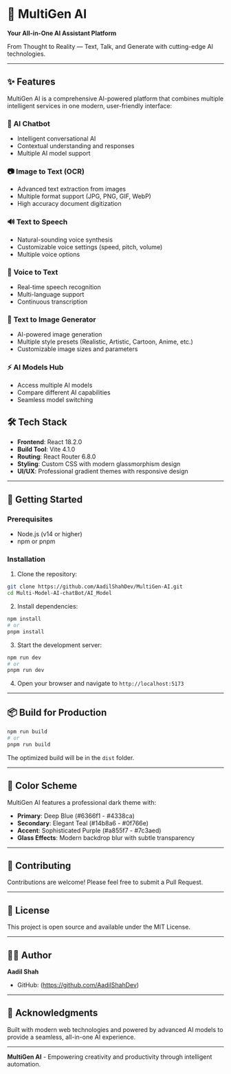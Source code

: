 # 🚀 MultiGen AI

**Your All-in-One AI Assistant Platform**

From Thought to Reality — Text, Talk, and Generate with cutting-edge AI technologies.

---

## ✨ Features

MultiGen AI is a comprehensive AI-powered platform that combines multiple intelligent services in one modern, user-friendly interface:

### 🤖 **AI Chatbot**
- Intelligent conversational AI
- Contextual understanding and responses
- Multiple AI model support

### 📷 **Image to Text (OCR)**
- Advanced text extraction from images
- Multiple format support (JPG, PNG, GIF, WebP)
- High accuracy document digitization

### 🔊 **Text to Speech**
- Natural-sounding voice synthesis
- Customizable voice settings (speed, pitch, volume)
- Multiple voice options

### 🎤 **Voice to Text**
- Real-time speech recognition
- Multi-language support
- Continuous transcription

### 🎨 **Text to Image Generator**
- AI-powered image generation
- Multiple style presets (Realistic, Artistic, Cartoon, Anime, etc.)
- Customizable image sizes and parameters

### ⚡ **AI Models Hub**
- Access multiple AI models
- Compare different AI capabilities
- Seamless model switching


## 🛠️ Tech Stack

- **Frontend**: React 18.2.0
- **Build Tool**: Vite 4.1.0
- **Routing**: React Router 6.8.0
- **Styling**: Custom CSS with modern glassmorphism design
- **UI/UX**: Professional gradient themes with responsive design

---

## 🚀 Getting Started

### Prerequisites
- Node.js (v14 or higher)
- npm or pnpm

### Installation

1. Clone the repository:
```bash
git clone https://github.com/AadilShahDev/MultiGen-AI.git
cd Multi-Model-AI-chatBot/AI_Model
```

2. Install dependencies:
```bash
npm install
# or
pnpm install
```

3. Start the development server:
```bash
npm run dev
# or
pnpm run dev
```

4. Open your browser and navigate to `http://localhost:5173`

---

## 📦 Build for Production

```bash
npm run build
# or
pnpm run build
```

The optimized build will be in the `dist` folder.

---

## 🎨 Color Scheme

MultiGen AI features a professional dark theme with:
- **Primary**: Deep Blue (#6366f1 - #4338ca)
- **Secondary**: Elegant Teal (#14b8a6 - #0f766e)
- **Accent**: Sophisticated Purple (#a855f7 - #7c3aed)
- **Glass Effects**: Modern backdrop blur with subtle transparency

---

## 🤝 Contributing

Contributions are welcome! Please feel free to submit a Pull Request.

---

## 📄 License

This project is open source and available under the MIT License.

---

## 👨‍💻 Author

**Aadil Shah**
- GitHub: (https://github.com/AadilShahDev)

---

## 🌟 Acknowledgments

Built with modern web technologies and powered by advanced AI models to provide a seamless, all-in-one AI experience.

---

**MultiGen AI** - Empowering creativity and productivity through intelligent automation.
